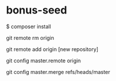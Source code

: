 # bonus-seed
$ composer install

git remote rm origin

git remote add origin [new repository]

git config master.remote origin

git config master.merge refs/heads/master
